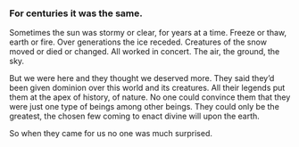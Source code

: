 ### For centuries it was the same.

Sometimes the sun was stormy or clear, for years at a time. Freeze or thaw, earth or fire. Over generations the ice receded. Creatures of the snow moved or died or changed. All worked in concert. The air, the ground, the sky.

But we were here and they thought we deserved more. They said they’d been given dominion over this world and its creatures. All their legends put them at the apex of history, of nature. No one could convince them that they were just one type of beings among other beings. They could only be the greatest, the chosen few coming to enact divine will upon the earth.

So when they came for us no one was much surprised. 